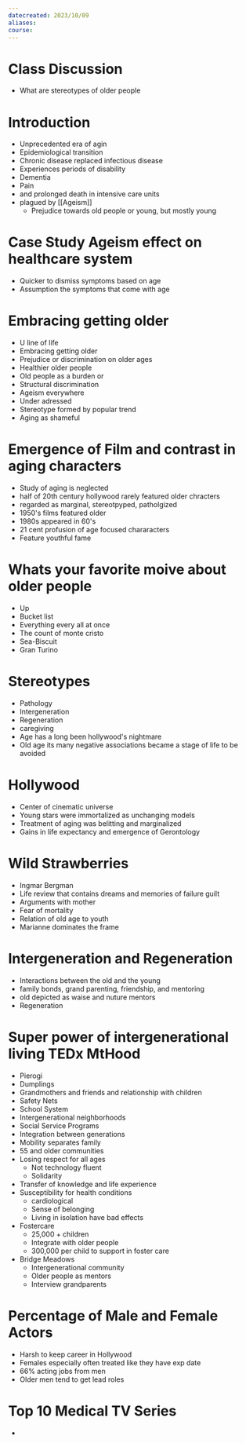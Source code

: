 ```yaml
---
datecreated: 2023/10/09
aliases: 
course:
---
```

# Class Discussion

- What are stereotypes of older people

# Introduction

- Unprecedented era of agin
- Epidemiological transition
- Chronic disease replaced infectious disease
- Experiences periods of disability
- Dementia
- Pain
- and prolonged death in intensive care units
- plagued by [[Ageism]]
	- Prejudice towards old people or young, but mostly young

# Case Study Ageism effect on healthcare system

- Quicker to dismiss symptoms based on age
- Assumption the symptoms that come with age

# Embracing getting older

- U line of life
- Embracing getting older
- Prejudice or discrimination on older ages
- Healthier older people
- Old people as a burden or 
- Structural discrimination
- Ageism everywhere
- Under adressed
- Stereotype formed by popular trend
- Aging as shameful

# Emergence of Film and contrast in aging characters

- Study of aging is neglected
- half of 20th century hollywood rarely featured older chracters
- regarded as marginal, stereotpyped, patholgized
- 1950's films featured older
- 1980s appeared in 60's
- 21 cent profusion of age focused chararacters
- Feature youthful fame

# Whats your favorite moive about older people

- Up
- Bucket list
- Everything every all at once 
- The count of monte cristo
- Sea-Biscuit
- Gran Turino 

# Stereotypes

- Pathology
- Intergeneration
- Regeneration
- caregiving
- Age has a long been hollywood's nightmare
- Old age its many negative associations became a stage of life to be avoided

# Hollywood

- Center of cinematic universe
- Young stars were immortalized as unchanging models
- Treatment of aging was belitting and marginalized
- Gains in life expectancy and emergence of Gerontology

# Wild Strawberries

- Ingmar Bergman
- Life review that contains dreams and memories of failure guilt
- Arguments with mother
- Fear of mortality
- Relation of old age to youth
- Marianne dominates the frame

# Intergeneration and Regeneration

- Interactions between the old and the young
- family bonds, grand parenting, friendship, and mentoring
- old depicted as waise and nuture mentors
- Regeneration

# Super power of intergenerational living TEDx MtHood

- Pierogi
- Dumplings
- Grandmothers and friends and relationship with children
- Safety Nets
- School System
- Intergenerational neighborhoods
- Social Service Programs
- Integration between generations 
- Mobility separates family
- 55 and older communities
- Losing respect for all ages
	- Not technology fluent
	- Solidarity
- Transfer of knowledge and life experience
- Susceptibility for health conditions
	- cardiological 
	- Sense of belonging
	- Living in isolation have bad effects 
- Fostercare 
	- 25,000 + children
	- Integrate with older people
	- 300,000 per child to support in foster care
- Bridge Meadows
	- Intergenerational community 
	- Older people as mentors
	- Interview grandparents

# Percentage of Male and Female Actors

- Harsh to keep career in Hollywood
- Females especially often treated like they have exp date
- 66% acting jobs from men
- Older men tend to get lead roles

# Top 10 Medical TV Series

- 